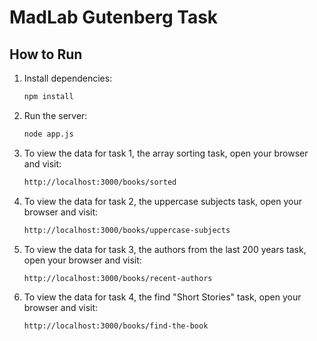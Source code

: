 # MadLab Gutenberg Task

## How to Run

1. Install dependencies:
   ```bash
   npm install

2. Run the server:

    ```bash
    node app.js

3. To view the data for task 1, the array sorting task, open your browser and visit:

    ```bash
    http://localhost:3000/books/sorted

4. To view the data for task 2, the uppercase subjects task, open your browser and visit:
    ```bash
    http://localhost:3000/books/uppercase-subjects

5. To view the data for task 3, the authors from the last 200 years task, open your browser and visit:
    ```bash
    http://localhost:3000/books/recent-authors

6. To view the data for task 4, the find "Short Stories" task, open your browser and visit:
    ```bash
    http://localhost:3000/books/find-the-book